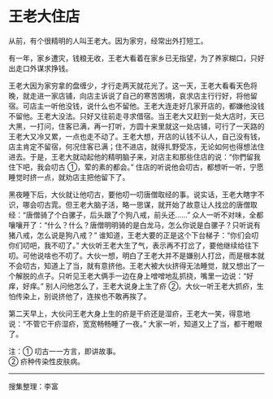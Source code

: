 # 王老大住店

从前，有个很精明的人叫王老大。因为家穷，经常出外打短工。

有一年，家乡遭灾，钱粮无收，王老大看着在家乡已无指望，为了养家糊口，只好出走口外谋求挣钱。

王老大因为家穷拿的盘缠少，才行走两天就花光了。这一天，王老大看看天色将晚，就走进一家店铺，向店主诉说了自己的寒苦困境，哀求店主行行好，将他留宿。可店主一听他没钱，说什么也不留他。王老大连走好几家开店的，都嫌他没钱不留他。王老大没法。只好又往前走寻求借宿。当王老大又赶到一处大店时，天已大黑，一打问，住客已满，再一打听，方圆十来里就这一处店铺，可行了一天路的王老大又冷又累，一点也走不动了。王老大想，开店的认钱不认人，自己没有钱，店主肯定不留宿，何况住客已满；住不进店，就得扎野受冻，无论如何也得想法住进去。于是，王老大就动起他的精明脑子来，对店主和那些住店的说：“你們留我住下吧，我会叨古 ①，荤的素的都会。” 住店的听说他会叨古，都想听一听，宁愿睡觉时挤一点，就劝店主把他留下了。

黑夜睡下后，大伙就让他叨古，要他叨一叨唐僧取经的事。说实话，王老大瞎字不识，哪会叨古雿。但王老大脑子活，略一思谋，就开始了故意让人找岔的唐僧取经：“唐僧骑了个白骡子，后头跟了个狗八戒，前头还……” 众人一听不对味，全都嚷嚷开了：“什么？什么？唐僧明明骑的是白龙马，怎么你说是白骡子？只听说有猪八戒，怎么说是狗八戒？” 谁知道，王老大要的正是这个下台梯子：“你们会叨你们叨吧，我不叨了。” 大伙听王老大生了气，表示再不打岔了，要他继续给往下叨。可他说啥也不叨了。大伙一想，明白了王老大并不是嫌别人打岔，而是根本就不会叨古，知道上了当，就有意挤他。王老大被大伙挤得无法睡觉，就又想出了一个解脱的点子。只听见王老大俩手一边在身上噌噌地乱抓挠，嘴里一边说：“好痒，好痒。” 别人问他怎么了，王老大说身上生了疥 ②。大伙一听王老大抓疥，生怕传染上，别说挤他了，连挨也不敢再挨了。

第二天早上，大伙问王老大身上生的疥是干疥还是湿疥，王老大一笑，得意地说：“不管它干疥湿疥，宽宽畅畅睡了一夜。” 大家一听，知道又上了当，都干瞪眼了。

注：① 叨古一一方言，即讲故事。  
② 疥种传染性皮肤病。

---

搜集整理：李富